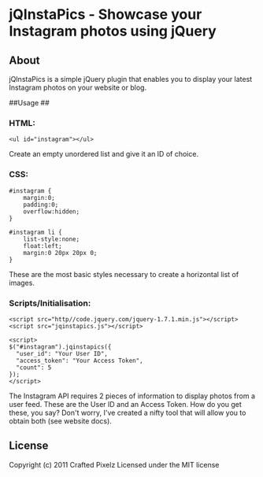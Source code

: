 # jQInstaPics - Showcase your Instagram photos using jQuery #


## About ##

jQInstaPics is a simple jQuery plugin that enables you to display your latest Instagram photos on your website or blog.

##Usage ##

### HTML: ###

    <ul id="instagram"></ul>

Create an empty unordered list and give it an ID of choice.

### CSS: ###

    #instagram {
    	margin:0;
    	padding:0;
    	overflow:hidden;
    }
    
    #instagram li {
    	list-style:none;
    	float:left;
    	margin:0 20px 20px 0;
    }

These are the most basic styles necessary to create a horizontal list of images.

### Scripts/Initialisation: ###

    <script src="http//code.jquery.com/jquery-1.7.1.min.js"></script>
    <script src="jqinstapics.js"></script>
    
    <script>
    $("#instagram").jqinstapics({
      "user_id": "Your User ID",
      "access_token": "Your Access Token",
      "count": 5
    });
    </script>

The Instagram API requires 2 pieces of information to display photos from a user feed. These are the User ID and an Access Token. How do you get these, you say? Don't worry, I've created a nifty tool that will allow you to obtain both (see website docs).


## License ##

Copyright (c) 2011 Crafted Pixelz
Licensed under the MIT license
